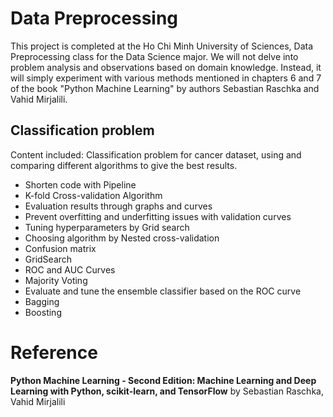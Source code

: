 # Data Preprocessing

This project is completed at the Ho Chi Minh University of Sciences, Data Preprocessing class for the Data Science major. We will not delve into problem analysis and observations based on domain knowledge. Instead, it will simply experiment with various methods mentioned in chapters 6 and 7 of the book "Python Machine Learning" by authors Sebastian Raschka and Vahid Mirjalili. 

## Classification problem

Content included:
Classification problem for cancer dataset, using and comparing different algorithms to give the best results.

- Shorten code with Pipeline
- K-fold Cross-validation Algorithm
- Evaluation results through graphs and curves
- Prevent overfitting and underfitting issues with validation curves
- Tuning hyperparameters by Grid search
- Choosing algorithm by Nested cross-validation
- Confusion matrix
- GridSearch
- ROC and AUC Curves
- Majority Voting
- Evaluate and tune the ensemble classifier based on the ROC curve
- Bagging
- Boosting

# Reference
**Python Machine Learning - Second Edition: Machine Learning and Deep Learning with Python, scikit-learn, and TensorFlow** by Sebastian Raschka, Vahid Mirjalili
